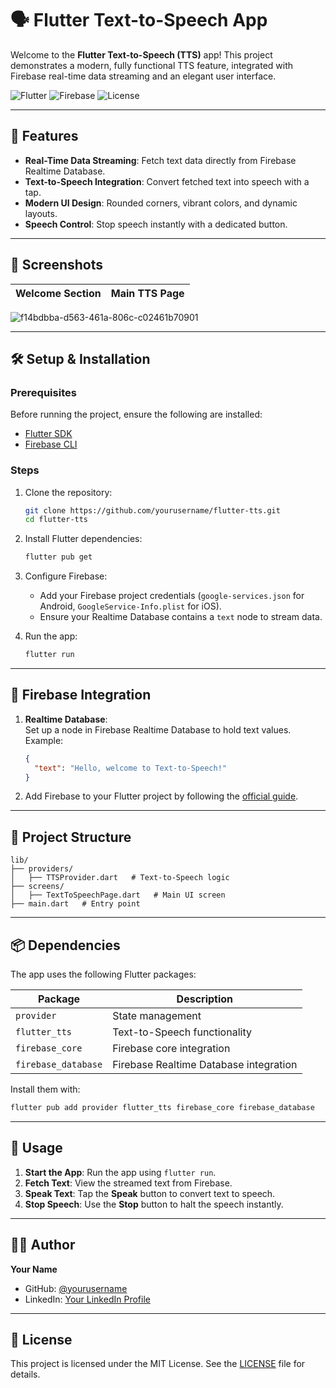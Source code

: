 # 🗣️ Flutter Text-to-Speech App  

Welcome to the **Flutter Text-to-Speech (TTS)** app! This project demonstrates a modern, fully functional TTS feature, integrated with Firebase real-time data streaming and an elegant user interface.

![Flutter](https://img.shields.io/badge/Flutter-v3.13-blue?logo=flutter) ![Firebase](https://img.shields.io/badge/Firebase-v11-orange?logo=firebase) ![License](https://img.shields.io/badge/License-MIT-green)

---

## 🌟 Features

- **Real-Time Data Streaming**: Fetch text data directly from Firebase Realtime Database.
- **Text-to-Speech Integration**: Convert fetched text into speech with a tap.
- **Modern UI Design**: Rounded corners, vibrant colors, and dynamic layouts.
- **Speech Control**: Stop speech instantly with a dedicated button.

---

## 📸 Screenshots  

| Welcome Section                          | Main TTS Page                       |
|------------------------------------------|-------------------------------------|
![f14bdbba-d563-461a-806c-c02461b70901](https://github.com/user-attachments/assets/93d95dc5-10a1-4d0e-b56b-df8a4be32459)


---

## 🛠️ Setup & Installation  

### Prerequisites  

Before running the project, ensure the following are installed:  
- [Flutter SDK](https://flutter.dev/docs/get-started/install)  
- [Firebase CLI](https://firebase.google.com/docs/cli)  

### Steps  

1. Clone the repository:  
   ```bash
   git clone https://github.com/yourusername/flutter-tts.git
   cd flutter-tts
   ```

2. Install Flutter dependencies:  
   ```bash
   flutter pub get
   ```

3. Configure Firebase:  
   - Add your Firebase project credentials (`google-services.json` for Android, `GoogleService-Info.plist` for iOS).  
   - Ensure your Realtime Database contains a `text` node to stream data.  

4. Run the app:  
   ```bash
   flutter run
   ```

---

## 🔗 Firebase Integration  

1. **Realtime Database**:  
   Set up a node in Firebase Realtime Database to hold text values. Example:  
   ```json
   {
     "text": "Hello, welcome to Text-to-Speech!"
   }
   ```

2. Add Firebase to your Flutter project by following the [official guide](https://firebase.google.com/docs/flutter/setup).  

---

## 📂 Project Structure  

```plaintext
lib/
├── providers/
│   ├── TTSProvider.dart   # Text-to-Speech logic
├── screens/
│   ├── TextToSpeechPage.dart   # Main UI screen
├── main.dart   # Entry point
```

---

## 📦 Dependencies  

The app uses the following Flutter packages:  

| Package         | Description                           |
|------------------|---------------------------------------|
| `provider`       | State management                     |
| `flutter_tts`    | Text-to-Speech functionality         |
| `firebase_core`  | Firebase core integration            |
| `firebase_database` | Firebase Realtime Database integration |

Install them with:  
```bash
flutter pub add provider flutter_tts firebase_core firebase_database
```

---

## 🚀 Usage  

1. **Start the App**: Run the app using `flutter run`.  
2. **Fetch Text**: View the streamed text from Firebase.  
3. **Speak Text**: Tap the **Speak** button to convert text to speech.  
4. **Stop Speech**: Use the **Stop** button to halt the speech instantly.

---

## 👨‍💻 Author  

**Your Name**  
- GitHub: [@yourusername](https://github.com/yourusername)  
- LinkedIn: [Your LinkedIn Profile](https://linkedin.com/in/yourprofile)  

---

## 📝 License  

This project is licensed under the MIT License. See the [LICENSE](LICENSE) file for details.


